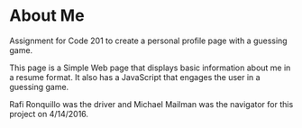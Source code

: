 # About Me
Assignment for Code 201 to create a personal profile page with a guessing game.

This page is a Simple Web page that displays basic information about me in a resume format. It also has a JavaScript that engages the user in a guessing game.

Rafi Ronquillo was the driver and Michael Mailman was the navigator for this project on 4/14/2016.
